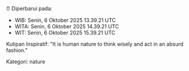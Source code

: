 ⏰ Diperbarui pada:
- WIB: Senin, 6 Oktober 2025 13.39.21 UTC
- WITA: Senin, 6 Oktober 2025 14.39.21 UTC
- WIT: Senin, 6 Oktober 2025 15.39.21 UTC

Kutipan Inspiratif:
"It is human nature to think wisely and act in an absurd fashion."


Kategori: nature

